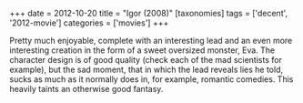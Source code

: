 +++
date = 2012-10-20
title = "Igor (2008)"
[taxonomies]
tags = ['decent', '2012-movie']
categories = ['movies']
+++

Pretty much enjoyable, complete with an interesting lead and an even
more interesting creation in the form of a sweet oversized monster, Eva.
The character design is of good quality (check each of the mad
scientists for example), but the sad moment, that in which the lead
reveals lies he told, sucks as much as it normally does in, for example,
romantic comedies. This heavily taints an otherwise good fantasy.
